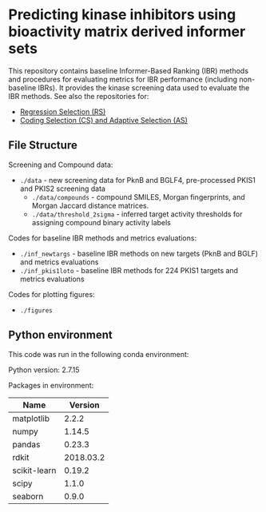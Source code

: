 # Predicting kinase inhibitors using bioactivity matrix derived informer sets
This repository contains baseline Informer-Based Ranking (IBR) methods and procedures for evaluating metrics for IBR performance (including non-baseline IBRs).
It provides the kinase screening data used to evaluate the IBR methods.
See also the repositories for:
- [Regression Selection (RS)](https://github.com/leepei/informer)
- [Coding Selection (CS) and Adaptive Selection (AS)](https://github.com/wiscstatman/esdd/tree/master/informRset)


## File Structure

Screening and Compound data:
- `./data` - new screening data for PknB and BGLF4, pre-processed PKIS1 and PKIS2 screening data
  - `./data/compounds` - compound SMILES, Morgan fingerprints, and Morgan Jaccard distance matrices.
  - `./data/threshold_2sigma` - inferred target activity thresholds for assigning compound binary activity labels


Codes for baseline IBR methods and metrics evaluations:
- `./inf_newtargs` - baseline IBR methods on new targets (PknB and BGLF) and metrics evaluations
- `./inf_pkis1loto` - baseline IBR methods for 224 PKIS1 targets and metrics evaluations


Codes for plotting figures:
- `./figures`



## Python environment
This code was run in the following conda environment:

Python version: 2.7.15

Packages in environment:

| Name         | Version     |
| ------------ | ----------- |
| matplotlib   | 2.2.2       |
| numpy        | 1.14.5      |
| pandas       | 0.23.3      |
| rdkit        | 2018.03.2   |
| scikit-learn | 0.19.2      |
| scipy        | 1.1.0       |
| seaborn      | 0.9.0       |



